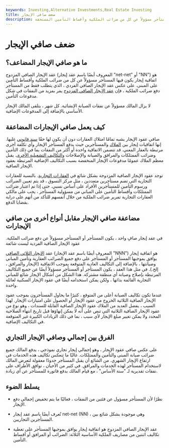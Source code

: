 ```yaml
---
keywords: Investing,Alternative Investments,Real Estate Investing
title: ضعف صافي الإيجار
description: إن عقد الإيجار الصافي المزدوج يجعل المستأجر مسؤولاً عن كل من ضرائب الملكية وأقساط التأمين المستحقة.
---
```


# ضعف صافي الإيجار
## ما هو صافي الإيجار المضاعف؟

عقد الإيجار الصافي المزدوج (المعروف أيضًا باسم عقد إيجار "net-net" أو "NN") هو اتفاقية إيجار يكون فيها المستأجر مسؤولاً عن كل من ضرائب الملكية وأقساط التأمين على المبنى. على عكس عقد الإيجار الصافي الفردي ، الذي يتطلب فقط من المستأجر دفع ضرائب الملكية ، فإن [عقد الإيجار الصافي المزدوج](/net-lease) يمر بمزيد من النفقات في شكل مدفوعات التأمين.

لا يزال المالك مسؤولاً عن نفقات الصيانة الإنشائية. كل شهر ، يتلقى المالك الإيجار الأساسي بالإضافة إلى المدفوعات الإضافية.

## كيف يعمل صافي الإيجارات المضاعفة

صافي عقود الإيجار يشبه تمامًا امتلاك العقارات دون أن يكون لها حقًا [سند قانوني](/title) عليها. إنها اتفاقيات إيجار بين [الملاك](/landlord) والمستأجرين حيث يدفع المستأجر الإيجار وأي تكلفة أخرى مرتبطة بالعقار المعني. قد تتضمن الاتفاقية واحدة أو أكثر من النفقات بما في ذلك التأمين وضرائب الممتلكات والمرافق والصيانة والإصلاحات [والتكاليف التشغيلية الأخرى](/operating-cost). يقبل معظم الملاك عمومًا مدفوعات الإيجار المنخفضة بسبب التكاليف الإضافية المرتبطة بعقود الإيجار الصافية.

توجد عقود الإيجار الصافية المزدوجة بشكل شائع في [العقارات التجارية](/commercialrealestate). بالنسبة للعقارات التجارية التي تضم مستأجرين متعددين ، مثل مركز التسوق ، قد يتم تعيين الضرائب ورسوم التأمين للمستأجرين الأفراد على أساس نسبي. حتى إذا تم اعتبار ضرائب الممتلكات وأقساط التأمين على المباني من مسؤولية المستأجر ، يجب على مالكي العقارات التجارية تمرير ضرائب الملكية من خلال أنفسهم للتأكد من أنهم على دراية بقضايا الدفع.

## مضاعفة صافي الإيجار مقابل أنواع أخرى من صافي الإيجارات

في عقد إيجار صافٍ واحد ، يكون المستأجر أو المستأجر مسؤولاً عن دفع ضرائب الملكية. عقود الإيجار الصافية الفردية ليست شائعة

عقد [الإيجار الثلاثي الصافي](/triple-net-lease-nnn) (المعروف أيضًا باسم عقد الإيجار "NNN") هو اتفاقية إيجار يوافق بموجبها المستأجر أو المستأجر على دفع جميع الضرائب العقارية وتأمين المباني وصيانتها ، بالإضافة إلى التكاليف العادية المتوقعة بموجب الاتفاقية (الإيجار والمرافق ، إلخ.). في مثل هذا العقد ، يكون المستأجر أو المستأجر مسؤولاً أيضًا عن جميع التكاليف المرتبطة بإصلاح وصيانة أي منطقة مشتركة. هذا الشكل من أشكال الإيجار شائع للمباني التجارية القائمة بذاتها ، ولكن يمكن استخدامه أيضًا في عقود الإيجار السكنية لعائلة واحدة.

عندما تكون تكاليف الصيانة أعلى من المتوقع ، كثيرًا ما يحاول المستأجرون بموجب عقود الإيجار الصافية الثلاثية الخروج من عقود الإيجار أو الحصول على امتيازات الإيجار. لهذا السبب ، يفضل العديد من الملاك عقود الإيجار الصافية القابلة للسندات ، وهو نوع من عقود الإيجار الصافية الثلاثية التي تنص على أنه لا يمكن إنهاؤها قبل تاريخ انتهاء الصلاحية المحدد ولا يمكن تغيير مبلغ الإيجار لأي سبب ، بما في ذلك الزيادات الكبيرة غير المتوقعة في التكاليف الإضافية.

## الفرق بين إجمالي وصافي الإيجار التجاري

على عكس صافي عقود الإيجار ، وهو إجمالي إيجار تجاري نموذجي ، يدفع المالك جميع ضرائب صيانة المبنى والتأمين والممتلكات. غالبًا ما تنعكس تكاليف هذه الخدمات في ارتفاع الإيجار الشهري. من الشائع أن يقبل المستأجر حدودًا معقولة لتعرض المالك لاستخدام المستأجر لهذه الخدمات والمرافق. في كثير من الأحيان ، توافق الأطراف على نفقات تقديرية لـ "سنة الأساس" ، مع قيام المالك بدفع فاتورة للمستأجر عن أي زيادة.

## يسلط الضوء

- نظرًا لأن المستأجر مسؤول عن فئتين من النفقات ، فغالبًا ما يتم تخفيض إجمالي دفع الإيجار.

- تُعرف أيضًا باسم عقد إيجار net-net (NN) ، وهي موجودة بشكل شائع بين المستأجرين التجاريين.

- عقد الإيجار الصافي المزدوج هو اتفاقية إيجار يوافق بموجبها المستأجر على تغطية تكاليف اثنتين من مصاريف الملكية الأساسية الثلاثة: الضرائب أو المرافق أو أقساط التأمين.

